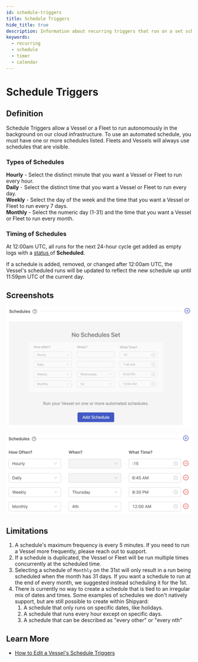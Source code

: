 ```yaml
---
id: schedule-triggers
title: Schedule Triggers
hide_title: true
description: Information about recurring triggers that run on a set schedule.
keywords:
  - recurring
  - schedule
  - timer
  - calendar
---
```


# Schedule Triggers

## Definition

Schedule Triggers allow a Vessel or a Fleet to run autonomously in the background on our cloud infrastructure. To use an automated schedule, you must have one or more schedules listed. Fleets and Vessels will always use schedules that are visible.

### Types of Schedules

**Hourly** - Select the distinct minute that you want a Vessel or Fleet to run every hour.  
**Daily** - Select the distinct time that you want a Vessel or Fleet to run every day.  
**Weekly** - Select the day of the week and the time that you want a Vessel or Fleet to run every 7 days.  
**Monthly** - Select the numeric day \(1-31\) and the time that you want a Vessel or Fleet to run every month.

### Timing of Schedules <a id="timing-of-scheduling"></a>

At 12:00am UTC, all runs for the next 24-hour cycle get added as empty logs with a [status ](../other-functions/status.md)of **Scheduled**.

If a schedule is added, removed, or changed after 12:00am UTC, the Vessel's scheduled runs will be updated to reflect the new schedule up until 11:59pm UTC of the current day.

## Screenshots

![View on the Triggers tab when there are no schedules.](../../.gitbook/assets/no_schedule_triggers.png)

![View on the Triggers tab when there are schedules.](../../.gitbook/assets/multiple_schedule_triggers.png)

## Limitations

1. A schedule's maximum frequency is every 5 minutes. If you need to run a Vessel more frequently, please reach out to support.
2. If a schedule is duplicated, the Vessel or Fleet will be run multiple times concurrently at the scheduled time.
3. Selecting a schedule of `Monthly` on the 31st will only result in a run being scheduled when the month has 31 days. If you want a schedule to run at the end of every month, we suggested instead scheduling it for the 1st.
4. There is currently no way to create a schedule that is tied to an irregular mix of dates and times. Some examples of schedules we don't natively support, but are still possible to create within Shipyard:
   1. A schedule that only runs on specific dates, like holidays.
   2. A schedule that runs every hour except on specific days.
   3. A schedule that can be described as "every other" or "every nth"

## Learn More

- [How to Edit a Vessel's Schedule Triggers](../../how-tos/vessels/how-to-edit-a-vessels-schedule-triggers.md)
